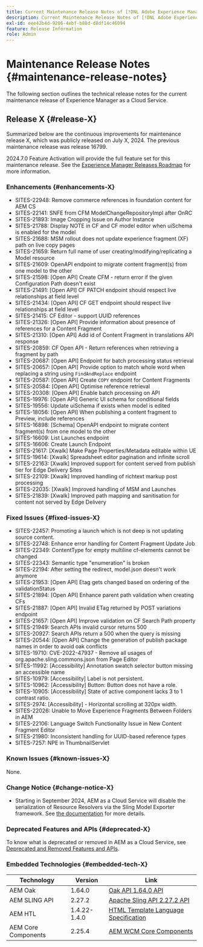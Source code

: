 ```yaml
---
title: Current Maintenance Release Notes of [!DNL Adobe Experience Manager] as a Cloud Service.
description: Current Maintenance Release Notes of [!DNL Adobe Experience Manager] as a Cloud Service.
exl-id: eee42b4d-9206-4ebf-b88d-d8df14c46094
feature: Release Information
role: Admin
---
```

# Maintenance Release Notes {#maintenance-release-notes}

The following section outlines the technical release notes for the current maintenance release of Experience Manager as a Cloud Service.

## Release X {#release-X}

Summarized below are the continuous improvements for maintenance release X, which was publicly released on July X, 2024. The previous maintenance release was release 16799.

2024.7.0 Feature Activation will provide the full feature set for this maintenance release. See the [Experience Manager Releases Roadmap](https://experienceleague.adobe.com/en/docs/experience-manager-release-information/aem-release-updates/update-releases-roadmap) for more information.

### Enhancements {#enhancements-X}

* SITES-22948: Remove commerce references in foundation content for AEM CS
* SITES-22141: SNFE from CFM ModelChangeRepositoryImpl after OnRC
* SITES-21893: Image Cropping Issue on Author Instance
* SITES-21788: Display NOTE in CF and CF model editor when uiSchema is enabled for the model
* SITES-21688: MSM rollout does not update experience fragment (XF) path on live copy pages
* SITES-21659: Return full name of user creating/modifying/replicating a Model resource
* SITES-21609: OpenAPI endpoint to migrate content fragment(s) from one model to the other
* SITES-21598: [Open API] Create CFM - return error if the given Configuration Path doesn't exist
* SITES-21491: [Open API] CF PATCH endpoint should respect live relationships at field level
* SITES-21434: [Open API] CF GET endpoint should respect live relationships at field level
* SITES-21415: CF Editor - support UUID references
* SITES-21326: [Open API] Provide information about presence of references for a Content Fragment
* SITES-21310: [Open API] Add id of Content Fragment in translations API response
* SITES-20859: CF Open API - Return references when retrieving a fragment by path
* SITES-20687: [Open API] Endpoint for batch processing status retrieval
* SITES-20657: [Open API] Provide option to match whole word when replacing a string using `FindAndReplace` endpoint
* SITES-20587: [Open API] Create `COPY` endpoint for Content Fragments
* SITES-20584: [Open API] Optimise reference retrieval
* SITES-20308: [Open API] Enable batch processing on API
* SITES-19976: [Open API] Generic UI schema for conditional fields
* SITES-19556: Update uiSchema if exists when model is edited
* SITES-18056: [Open API] When publishing a content fragment to Preview, include references
* SITES-16898: [Schema] OpenAPI endpoint to migrate content fragment(s) from one model to the other
* SITES-16609: List Launches endpoint
* SITES-16606: Create Launch Endpoint
* SITES-21617: [Xwalk] Make Page Properties/Metadata editable within UE
* SITES-19614: [Xwalk] Spreadsheet editor pagination and infinite scroll
* SITES-22163: [Xwalk] Improved support for content served from publish tier for Edge Delivery Sites
* SITES-22109: [Xwalk] Improved handling of richtext markup post processing
* SITES-22035: [Xwalk] Improved handling of MSM and Launches
* SITES-21839: [Xwalk] Improved path mapping and sanitisation for content not served by Edge Delivery

### Fixed Issues {#fixed-issues-X}

* SITES-22457: Promoting a launch which is not deep is not updating source content.
* SITES-22748: Enhance error handling for Content Fragment Update Job
* SITES-22349: ContentType for empty multiline cf-elements cannot be changed
* SITES-22343: Semantic type "enumeration" is broken
* SITES-22194: After setting the redirect, model.json doesn't work anymore
* SITES-21953: [Open API] Etag gets changed based on ordering of the validationStatus
* SITES-21894: [Open API] Enhance parent path validation when creating CFs
* SITES-21887: [Open API] Invalid ETag returned by POST variations endpoint
* SITES-21657: [Open API] Improve validation on CF Search Path property
* SITES-21949: Search APIs invalid cursor returns 500
* SITES-20927: Search APIs return a 500 when the query is missing
* SITES-20544: [Open API] Change the generation of publish package names in order to avoid oak conflicts
* SITES-19710: CVE-2022-47937 - Remove all usages of org.apache.sling.commons.json from Page Editor
* SITES-11992: [Accessibility] Annotation swatch selector button missing an accessible name
* SITES-10979: [Accessibility] Label is not persistent.
* SITES-10962: [Accessibility] Button: Button does not have a role.
* SITES-10905: [Accessibility] State of active component lacks 3 to 1 contrast ratio.
* SITES-2974:  [Accessibility] - Horizontal scrolling at 320px width.
* SITES-22026: Unable to Move Experience Fragments Between Folders in AEM
* SITES-22106: Language Switch Functionality Issue in New Content Fragment Editor
* SITES-21980: Inconsistent handling for UUID-based reference types
* SITES-7257: NPE in ThumbnailServlet

### Known Issues {#known-issues-X}

None.

### Change Notice {#change-notice-X}

* Starting in September 2024, AEM as a Cloud Service will disable the serialization of Resource Resolvers via the Sling Model Exporter framework. See [the documentation](/help/implementing/developing/hybrid/disallow-the-serialization-of-resourceresolvers-via-sling-model-exporter.md) for more details.

### Deprecated Features and APIs {#deprecated-X}

To know what is deprecated or removed in AEM as a Cloud Service, see [Deprecated and Removed Features and APIs](/help/release-notes/deprecated-removed-features.md).

### Embedded Technologies {#embedded-tech-X}

|Technology|Version|Link|
|---|---|---|
|AEM Oak | 1.64.0|[Oak API 1.64.0 API](https://www.javadoc.io/doc/org.apache.jackrabbit/oak-api/1.64.0/index.html)| 
|AEM SLING API | 2.27.2 |[Apache Sling API 2.27.2 API](https://www.javadoc.io/doc/org.apache.sling/org.apache.sling.api/latest/index.html)|
|AEM HTL| 1.4.22-1.4.0 |[HTML Template Language Specification](https://github.com/adobe/htl-spec)|
|AEM Core Components| 2.25.4|[AEM WCM Core Components](https://github.com/adobe/aem-core-wcm-components)|
